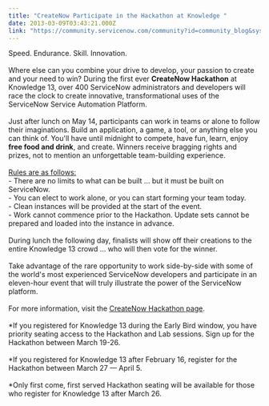 ```yaml
---
title: "CreateNow Participate in the Hackathon at Knowledge "
date: 2013-03-09T03:43:21.000Z
link: "https://community.servicenow.com/community?id=community_blog&sys_id=2d9c2ee1dbd0dbc01dcaf3231f96198b"
---
```

<p>Speed. Endurance. Skill. Innovation.<br/><br/>Where else can you combine your drive to develop, your passion to create and your need to win? During the first ever <strong>CreateNow Hackathon</strong> at Knowledge 13, over 400 ServiceNow administrators and developers will race the clock to create innovative, transformational uses of the ServiceNow Service Automation Platform. <br/><br/>Just after lunch on May 14, participants can work in teams or alone to follow their imaginations. Build an application, a game, a tool, or anything else you can think of. You'll have until midnight to compete, have fun, learn, enjoy <strong>free food and drink</strong>, and create. Winners receive bragging rights and prizes, not to mention an unforgettable team-building experience.<br/><br/><span style="text-decoration: underline;">Rules are as follows:</span><br/>- There are no limits to what can be built … but it must be built on ServiceNow.<br/>- You can elect to work alone, or you can start forming your team today.<br/>- Clean instances will be provided at the start of the event.<br/>- Work cannot commence prior to the Hackathon. Update sets cannot be prepared and loaded into the instance in advance.<br/><br/>During lunch the following day, finalists will show off their creations to the entire Knowledge 13 crowd … who will then vote for the winner.<br/><br/>Take advantage of the rare opportunity to work side-by-side with some of the world's most experienced ServiceNow developers and participate in an eleven-hour event that will truly illustrate the power of the ServiceNow platform. <br/><br/>For more information, visit the <a title="k-external-small" class="jive-link-external-small" href="https://knowledge.servicenow.com/k13/k13_hackathon.do" rel="nofollow" target="_blank">CreateNow Hackathon page</a>. <br/><br/>*If you registered for Knowledge 13 during the Early Bird window, you have priority seating access to the Hackathon and Lab sessions. Sign up for the Hackathon between March 19-26. <br/><br/>*If you registered for Knowledge 13 after February 16, register for the Hackathon between March 27 — April 5. <br/><br/>*Only first come, first served Hackathon seating will be available for those who register for Knowledge 13 after March 26.</p>